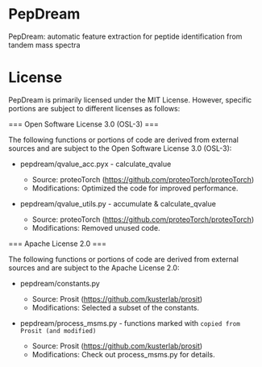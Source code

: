 # PepDream
PepDream: automatic feature extraction for peptide identification from tandem mass spectra

# License
PepDream is primarily licensed under the MIT License. However, specific portions are subject to different licenses as follows:

=== Open Software License 3.0 (OSL-3) ===

The following functions or portions of code are derived from external sources and are subject to the Open Software License 3.0 (OSL-3):

- pepdream/qvalue_acc.pyx - calculate_qvalue
  - Source: proteoTorch (https://github.com/proteoTorch/proteoTorch)
  - Modifications: Optimized the code for improved performance.

- pepdream/qvalue_utils.py - accumulate & calculate_qvalue
  - Source: proteoTorch (https://github.com/proteoTorch/proteoTorch)
  - Modifications: Removed unused code.

=== Apache License 2.0 ===

The following functions or portions of code are derived from external sources and are subject to the Apache License 2.0:

- pepdream/constants.py
  - Source: Prosit (https://github.com/kusterlab/prosit)
  - Modifications: Selected a subset of the constants.

- pepdream/process_msms.py - functions marked with `copied from Prosit (and modified)`
  - Source: Prosit (https://github.com/kusterlab/prosit)
  - Modifications: Check out process_msms.py for details.
